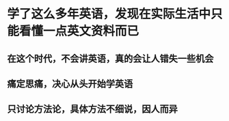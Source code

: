 # 学了这么多年英语，发现在实际生活中只能看懂一点英文资料而已
## 在这个时代，不会讲英语，真的会让人错失一些机会
## 痛定思痛，决心从头开始学英语
## 只讨论方法论，具体方法不细说，因人而异

